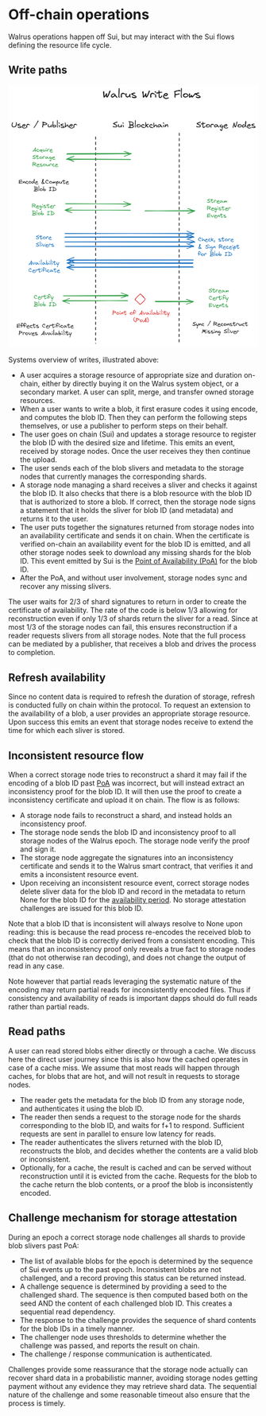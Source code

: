 # Off-chain operations

Walrus operations happen off Sui, but may interact with the Sui flows defining the resource life
cycle.

## Write paths

![Write paths of Walrus](../assets/WriteFlow.png)

Systems overview of writes, illustrated above:

- A user acquires a storage resource of appropriate size and duration on-chain, either by directly
  buying it on the Walrus system object, or a secondary market. A user can split, merge, and
  transfer owned storage resources.
- When a user wants to write a blob, it first erasure codes it using encode, and computes the
  blob ID. Then they can perform the following steps themselves, or use a publisher to perform steps
  on their behalf.
- The user goes on chain (Sui) and updates a storage resource to register the blob ID with the
  desired size and lifetime. This emits an event, received by storage nodes. Once the
  user receives they then continue the upload.
- The user sends each of the blob slivers and metadata to the storage nodes that currently
  manages the corresponding shards.
- A storage node managing a shard receives a sliver and checks it against the blob ID.
  It also checks that there is a blob resource with the blob ID that is authorized to store
  a blob. If correct, then the storage node signs a statement that it holds the sliver for blob ID
  (and metadata) and returns it to the user.
- The user puts together the signatures returned from storage nodes into an availability certificate
  and sends it on chain. When the certificate is verified on-chain an availability event for the
  blob ID is emitted, and all other storage nodes seek to download any missing shards for the blob
  ID. This event emitted by Sui is the [Point of Availability (PoA)](./properties.md) for the blob
  ID.
- After the PoA, and without user involvement, storage nodes sync and recover any missing slivers.

The user waits for 2/3 of shard signatures to return in order to create the certificate of
availability. The rate of the code is below 1/3 allowing for reconstruction even if only 1/3 of
shards return the sliver for a read. Since at most 1/3 of the storage nodes can fail, this ensures
reconstruction if a reader requests slivers from all storage nodes. Note that the full process can
be mediated by a publisher, that receives a blob and drives the process to completion.

## Refresh availability

Since no content data is required to refresh the duration of storage, refresh is conducted fully on
chain within the protocol. To request an extension to the availability of a blob, a user
provides an appropriate storage resource. Upon success this emits an event that storage nodes
receive to extend the time for which each sliver is stored.

## Inconsistent resource flow

When a correct storage node tries to reconstruct a shard it may fail if the encoding of a blob ID
past [PoA](./properties.md) was incorrect, but will instead extract an inconsistency proof for the
blob ID. It will then use the proof to create a inconsistency certificate and upload it on chain.
The flow is as follows:

- A storage node fails to reconstruct a shard, and instead holds an inconsistency proof.
- The storage node sends the blob ID and inconsistency proof to all storage nodes of the Walrus
  epoch. The storage node verify the proof and sign it.
- The storage node aggregate the signatures into an inconsistency certificate and sends it to the
  Walrus smart contract, that verifies it and emits a inconsistent resource event.
- Upon receiving an inconsistent resource event, correct storage nodes delete sliver data for the
  blob ID and record in the metadata to return None for the blob ID for the
  [availability period](./properties.md). No storage attestation challenges are issued for this
  blob ID.

Note that a blob ID that is inconsistent will always resolve to None upon reading: this is because
the read process re-encodes the received blob to check that the blob ID is correctly derived from a
consistent encoding. This means that an inconsistency proof only reveals a true fact to storage
nodes (that do not otherwise ran decoding), and does not change the output of read in any case.

Note however that partial reads leveraging the systematic nature of the encoding may return partial
reads for inconsistently encoded files. Thus if consistency and availability of reads is important
dapps should do full reads rather than partial reads.

## Read paths

A user can read stored blobs either directly or through a cache. We discuss here the direct user
journey since this is also how the cached operates in case of a cache miss. We assume that most
reads will happen through caches, for blobs that are hot, and will not result in requests to
storage nodes.

- The reader gets the metadata for the blob ID from any storage node, and authenticates it using
  the blob ID.
- The reader then sends a request to the storage node for the shards corresponding to the blob ID,
  and waits for f+1 to respond. Sufficient requests are sent in parallel to ensure low latency for
  reads.
- The reader authenticates the slivers returned with the blob ID, reconstructs the blob, and decides
  whether the contents are a valid blob or inconsistent.
- Optionally, for a cache, the result is cached and can be served without reconstruction until it is
  evicted from the cache. Requests for the blob to the cache return the blob contents, or a proof
  the blob is inconsistently encoded.

## Challenge mechanism for storage attestation

During an epoch a correct storage node challenges all shards to provide blob slivers past PoA:

- The list of available blobs for the epoch is determined by the sequence of Sui events up
  to the past epoch. Inconsistent blobs are not challenged, and a record proving this status
  can be returned instead.
- A challenge sequence is determined by providing a seed to the challenged shard. The sequence is
  then computed based both on the seed AND the content of each challenged blob ID. This creates a
  sequential read dependency.
- The response to the challenge provides the sequence of shard contents for the blob IDs in a
  timely manner.
- The challenger node uses thresholds to determine whether the challenge was passed, and reports
  the result on chain.
- The challenge / response communication is authenticated.

Challenges provide some reassurance that the storage node actually can recover shard data in a
probabilistic manner, avoiding storage nodes getting payment without any evidence they may retrieve
shard data. The sequential nature of the challenge and some reasonable timeout also ensure that
the process is timely.
